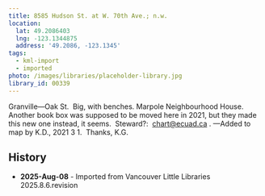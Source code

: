 ```yaml
---
title: 8585 Hudson St. at W. 70th Ave.; n.w.
location:
  lat: 49.2086403
  lng: -123.1344875
  address: '49.2086, -123.1345'
tags:
  - kml-import
  - imported
photo: /images/libraries/placeholder-library.jpg
library_id: 00339
---
```

Granville—Oak St.  Big, with benches.
Marpole Neighbourhood House.  
Another book box was supposed to be moved here in 2021, but they made this new one instead, it seems.  Steward?:  chart@ecuad.ca .
—Added to map by K.D., 2021 3 1.  Thanks, K.G.

## History
- **2025-Aug-08** - Imported from Vancouver Little Libraries 2025.8.6.revision
